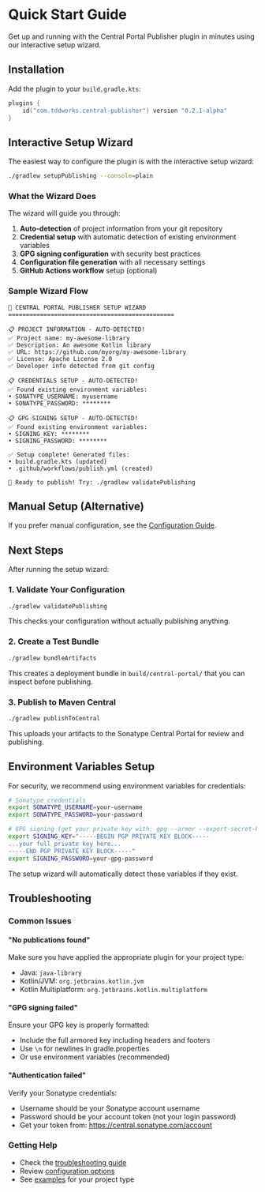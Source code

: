 # Quick Start Guide

Get up and running with the Central Portal Publisher plugin in minutes using our interactive setup wizard.

## Installation

Add the plugin to your `build.gradle.kts`:

```kotlin
plugins {
    id("com.tddworks.central-publisher") version "0.2.1-alpha"
}
```

## Interactive Setup Wizard

The easiest way to configure the plugin is with the interactive setup wizard:

```bash
./gradlew setupPublishing --console=plain
```

### What the Wizard Does

The wizard will guide you through:

1. **Auto-detection** of project information from your git repository
2. **Credential setup** with automatic detection of existing environment variables
3. **GPG signing configuration** with security best practices
4. **Configuration file generation** with all necessary settings
5. **GitHub Actions workflow** setup (optional)

### Sample Wizard Flow

```
🧙 CENTRAL PORTAL PUBLISHER SETUP WIZARD
===============================================

📋 PROJECT INFORMATION - AUTO-DETECTED!
✅ Project name: my-awesome-library
✅ Description: An awesome Kotlin library
✅ URL: https://github.com/myorg/my-awesome-library
✅ License: Apache License 2.0
✅ Developer info detected from git config

📋 CREDENTIALS SETUP - AUTO-DETECTED!
✅ Found existing environment variables:
• SONATYPE_USERNAME: myusername
• SONATYPE_PASSWORD: ********

📋 GPG SIGNING SETUP - AUTO-DETECTED!
✅ Found existing environment variables:
• SIGNING_KEY: ********
• SIGNING_PASSWORD: ********

✅ Setup complete! Generated files:
• build.gradle.kts (updated)
• .github/workflows/publish.yml (created)

🚀 Ready to publish! Try: ./gradlew validatePublishing
```

## Manual Setup (Alternative)

If you prefer manual configuration, see the [Configuration Guide](configuration.md).

## Next Steps

After running the setup wizard:

### 1. Validate Your Configuration

```bash
./gradlew validatePublishing
```

This checks your configuration without actually publishing anything.

### 2. Create a Test Bundle

```bash
./gradlew bundleArtifacts
```

This creates a deployment bundle in `build/central-portal/` that you can inspect before publishing.

### 3. Publish to Maven Central

```bash
./gradlew publishToCentral
```

This uploads your artifacts to the Sonatype Central Portal for review and publishing.

## Environment Variables Setup

For security, we recommend using environment variables for credentials:

```bash
# Sonatype credentials
export SONATYPE_USERNAME=your-username
export SONATYPE_PASSWORD=your-password

# GPG signing (get your private key with: gpg --armor --export-secret-keys email@example.com)
export SIGNING_KEY="-----BEGIN PGP PRIVATE KEY BLOCK-----
...your full private key here...
-----END PGP PRIVATE KEY BLOCK-----"
export SIGNING_PASSWORD=your-gpg-password
```

The setup wizard will automatically detect these variables if they exist.

## Troubleshooting

### Common Issues

#### "No publications found"
Make sure you have applied the appropriate plugin for your project type:
- Java: `java-library`
- Kotlin/JVM: `org.jetbrains.kotlin.jvm`
- Kotlin Multiplatform: `org.jetbrains.kotlin.multiplatform`

#### "GPG signing failed"
Ensure your GPG key is properly formatted:
- Include the full armored key including headers and footers
- Use `\n` for newlines in gradle.properties
- Or use environment variables (recommended)

#### "Authentication failed"
Verify your Sonatype credentials:
- Username should be your Sonatype account username
- Password should be your account token (not your login password)
- Get your token from: https://central.sonatype.com/account

### Getting Help

- Check the [troubleshooting guide](advanced/troubleshooting.md)
- Review [configuration options](configuration.md)
- See [examples](examples/single-module.md) for your project type